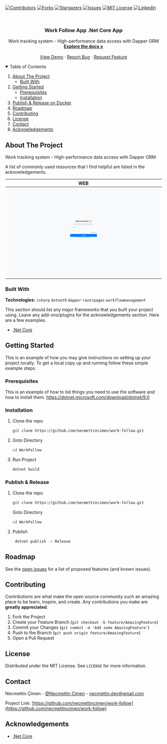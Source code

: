 [![Contributors][contributors-shield]][contributors-url]
[![Forks][forks-shield]][forks-url]
[![Stargazers][stars-shield]][stars-url]
[![Issues][issues-shield]][issues-url]
[![MIT License][license-shield]][license-url]
[![LinkedIn][linkedin-shield]][linkedin-url]

<!-- PROJECT LOGO -->
<br />
<p align="center">

  <h3 align="center">Work Follow App .Net Core App</h3>

  <p align="center">
    Work tracking system - High-performance data access with Dapper ORM
    <br />
    <a href="https://github.com/necmettincimen/work-follow"><strong>Explore the docs »</strong></a>
    <br />
    <br />
    <a href="https://work-follow.necmettincimen.xyz/Account/Login">View Demo</a>
    ·
    <a href="https://github.com/necmettincimen/work-follow/issues">Report Bug</a>
    ·
    <a href="https://github.com/necmettincimen/work-follow/issues">Request Feature</a>
  </p>
</p>




<!-- TABLE OF CONTENTS -->
<details open="open">
  <summary>Table of Contents</summary>
  <ol>
    <li>
      <a href="#about-the-project">About The Project</a>
      <ul>
        <li><a href="#built-with">Built With</a></li>
      </ul>
    </li>
    <li>
      <a href="#getting-started">Getting Started</a>
      <ul>
        <li><a href="#prerequisites">Prerequisites</a></li>
        <li><a href="#installation">Installation</a></li>
      </ul>
    </li>
    <li><a href="#publish">Publish & Release on Docker</a></li>
    <li><a href="#roadmap">Roadmap</a></li>
    <li><a href="#contributing">Contributing</a></li>
    <li><a href="#license">License</a></li>
    <li><a href="#contact">Contact</a></li>
    <li><a href="#acknowledgements">Acknowledgements</a></li>
  </ol>
</details>



<!-- ABOUT THE PROJECT -->
## About The Project

Work tracking system - High-performance data access with Dapper ORM

A list of commonly used resources that I find helpful are listed in the acknowledgements.

| WEB | 
| --- | 
| [![WEB](work-follow.gif)](work-follow.gif)

### Built With

**Technologies:** `csharp` `dotnet9` `dapper` `razorpages` `workflowmanagement`

This section should list any major frameworks that you built your project using. Leave any add-ons/plugins for the acknowledgements section. Here are a few examples.
* [.Net Core](https://dotnet.microsoft.com/)


<!-- GETTING STARTED -->
## Getting Started

This is an example of how you may give instructions on setting up your project locally.
To get a local copy up and running follow these simple example steps.

### Prerequisites

This is an example of how to list things you need to use the software and how to install them.
https://dotnet.microsoft.com/download/dotnet/9.0

### Installation

1. Clone the repo
   ```sh
   git clone https://github.com/necmettincimen/work-follow.git
   ```
2. Goto Directory
   ```sh
   cd WorkFollow
   ```
3. Run Project
   ```sh
   dotnet build
   ```

### Publish & Release 

1. Clone the repo
   ```sh
   git clone https://github.com/necmettincimen/work-follow.git
   ```
   Goto Directory
   ```sh
   cd WorkFollow
   ```
2. Publish
   ```sh
    dotnet publish -c Release
   ```



<!-- ROADMAP -->
## Roadmap

See the [open issues](https://github.com/necmettincimen/work-follow/issues) for a list of proposed features (and known issues).



<!-- CONTRIBUTING -->
## Contributing

Contributions are what make the open source community such an amazing place to be learn, inspire, and create. Any contributions you make are **greatly appreciated**.

1. Fork the Project
2. Create your Feature Branch (`git checkout -b feature/AmazingFeature`)
3. Commit your Changes (`git commit -m 'Add some AmazingFeature'`)
4. Push to the Branch (`git push origin feature/AmazingFeature`)
5. Open a Pull Request



<!-- LICENSE -->
## License

Distributed under the MIT License. See `LICENSE` for more information.



<!-- CONTACT -->
## Contact

Necmettin Çimen - [@Necmettin Cimen](https://necmettincimen.github.iı) - [necmettin.dev@gmail.com](mailto:necmettin.dev@gmail.com)

Project Link: [https://github.com/necmettincimen/work-follow](https://github.com/necmettincimen/work-follow)



<!-- ACKNOWLEDGEMENTS -->
## Acknowledgements
* [.Net Core](https://dotnet.microsoft.com/)


<!-- MARKDOWN LINKS & IMAGES -->
<!-- https://www.markdownguide.org/basic-syntax/#reference-style-links -->
[contributors-shield]: https://img.shields.io/github/contributors/necmettincimen/work-follow.svg?style=for-the-badge
[contributors-url]: https://github.com/necmettincimen/work-follow/graphs/contributors
[forks-shield]: https://img.shields.io/github/forks/necmettincimen/work-follow.svg?style=for-the-badge
[forks-url]: https://github.com/necmettincimen/work-follow/network/members
[stars-shield]: https://img.shields.io/github/stars/necmettincimen/work-follow.svg?style=for-the-badge
[stars-url]: https://github.com/necmettincimen/work-follow/stargazers
[issues-shield]: https://img.shields.io/github/issues/necmettincimen/work-follow.svg?style=for-the-badge
[issues-url]: https://github.com/necmettincimen/work-follow/issues
[license-shield]: https://img.shields.io/github/license/necmettincimen/work-follow.svg?style=for-the-badge
[license-url]: https://github.com/necmettincimen/work-follow/blob/master/LICENSE.txt
[linkedin-shield]: https://img.shields.io/badge/-LinkedIn-black.svg?style=for-the-badge&logo=linkedin&colorB=555
[linkedin-url]: https://linkedin.com/in/necmettincimen
